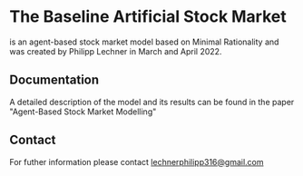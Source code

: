 # The Baseline Artificial Stock Market
is an agent-based stock market model based on Minimal Rationality and was created by Philipp Lechner in March and April 2022.

## Documentation
A detailed description of the model and its results can be found in the paper "Agent-Based Stock Market Modelling"

## Contact
For futher information please contact [lechnerphilipp316@gmail.com](mailto:lechnerphilipp316@gmail.com)
